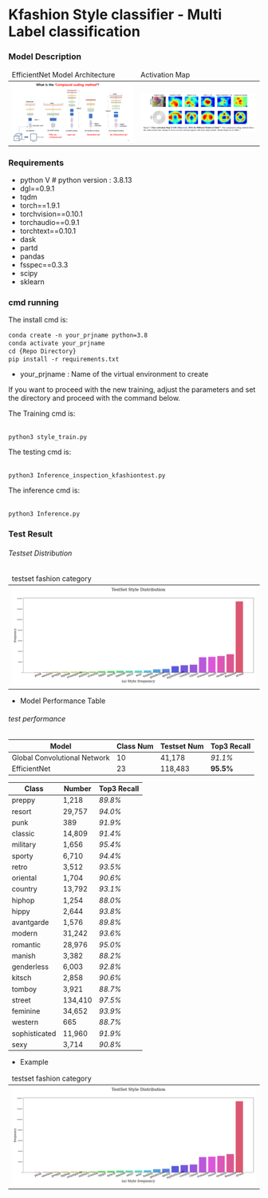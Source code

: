 # Kfashion Style classifier - Multi Label classification

### Model Description 
<table>
    <thead>
        <tr>
            <td>EfficientNet Model Architecture</td>
            <td>Activation Map</td>
        </tr>
    </thead>
    <tbody>
        <tr>
            <td><img src="https://github.com/hyunyongPark/StyleClassifier/blob/main/img/architecture.png"/></td>
            <td><img src="https://github.com/hyunyongPark/StyleClassifier/blob/main/img/act_map.png"/></td>
        </tr>
    </tbody>
</table>



### Requirements
- python V  # python version : 3.8.13
- dgl==0.9.1
- tqdm
- torch==1.9.1
- torchvision==0.10.1
- torchaudio==0.9.1
- torchtext==0.10.1
- dask
- partd
- pandas
- fsspec==0.3.3
- scipy
- sklearn



### cmd running

The install cmd is:
```
conda create -n your_prjname python=3.8
conda activate your_prjname
cd {Repo Directory}
pip install -r requirements.txt
```
- your_prjname : Name of the virtual environment to create


If you want to proceed with the new training, adjust the parameters and set the directory and proceed with the command below.

The Training cmd is:
```

python3 style_train.py 

```

The testing cmd is: 
```

python3 Inference_inspection_kfashiontest.py 

```

The inference cmd is: 
```

python3 Inference.py 

```

### Test Result

###### Testset Distribution
<table>
    <thead>
        <tr>
            <td>testset fashion category</td>
        </tr>
    </thead>
    <tbody>
        <tr>
            <td><img src="https://github.com/hyunyongPark/StyleClassifier/blob/main/img/distribution.png"/></td>
        </tr>
    </tbody>
</table>


- Model Performance Table

###### test performance
|Model|Class Num|Testset Num|Top3 Recall|
|---|---|---|---|
|Global Convolutional Network|10|41,178|*91.1%*|
|EfficientNet|23|118,483|**95.5%**|

|Class|Number|Top3 Recall|
|---|---|---|
|preppy|1,218|*89.8%*|
|resort|29,757|*94.0%*|
|punk|389|*91.9%*|
|classic|14,809|*91.4%*|
|military|1,656|*95.4%*|
|sporty|6,710|*94.4%*|
|retro|3,512|*93.5%*|
|oriental|1,704|*90.6%*|
|country|13,792|*93.1%*|
|hiphop|1,254|*88.0%*|
|hippy|2,644|*93.8%*|
|avantgarde|1,576|*89.8%*|
|modern|31,242|*93.6%*|
|romantic|28,976|*95.0%*|
|manish|3,382|*88.2%*|
|genderless|6,003|*92.8%*|
|kitsch|2,858|*90.6%*|
|tomboy|3,921|*88.7%*|
|street|134,410|*97.5%*|
|feminine|34,652|*93.9%*|
|western|665|*88.7%*|
|sophisticated|11,960|*91.9%*|
|sexy|3,714|*90.8%*|


- Example 
<table>
    <thead>
        <tr>
            <td>testset fashion category</td>
        </tr>
    </thead>
    <tbody>
        <tr>
            <td><img src="https://github.com/hyunyongPark/StyleClassifier/blob/main/img/distribution.png"/></td>
        </tr>
    </tbody>
</table>
